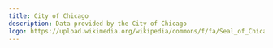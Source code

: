 ```yaml
---
title: City of Chicago
description: Data provided by the City of Chicago
logo: https://upload.wikimedia.org/wikipedia/commons/f/fa/Seal_of_Chicago%2C_Illinois.svg
---
```

